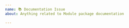 ```yaml
---
name: 📚 Documentation Issue
about: Anything related to Module package documentation
 
---
```

 
<!--
    The Code of Conduct (../CODE_OF_CONDUCT.md) applies to all the activity on this repository.
-->
